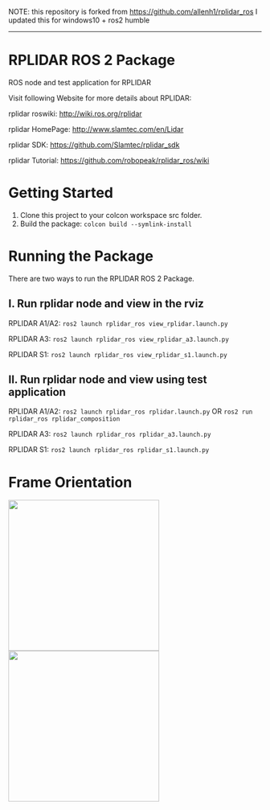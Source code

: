 NOTE: this repository is forked from https://github.com/allenh1/rplidar_ros
      I updated this for windows10 + ros2 humble
      
----------------------------------------------------------------      

RPLIDAR ROS 2 Package
=====================================================================

ROS node and test application for RPLIDAR

Visit following Website for more details about RPLIDAR:

rplidar roswiki: http://wiki.ros.org/rplidar

rplidar HomePage:   http://www.slamtec.com/en/Lidar

rplidar SDK: https://github.com/Slamtec/rplidar_sdk

rplidar Tutorial:  https://github.com/robopeak/rplidar_ros/wiki

Getting Started
=====================================================================
1) Clone this project to your colcon workspace src folder.
2) Build the package: ```colcon build --symlink-install```

Running the Package
=====================================================================
There are two ways to run the RPLIDAR ROS 2 Package.

I. Run rplidar node and view in the rviz
------------------------------------------------------------
RPLIDAR A1/A2: ```ros2 launch rplidar_ros view_rplidar.launch.py```

RPLIDAR A3: ```ros2 launch rplidar_ros view_rplidar_a3.launch.py```

RPLIDAR S1: ```ros2 launch rplidar_ros view_rplidar_s1.launch.py```

II. Run rplidar node and view using test application
------------------------------------------------------------
RPLIDAR A1/A2: ```ros2 launch rplidar_ros rplidar.launch.py``` OR ```ros2 run rplidar_ros rplidar_composition```

RPLIDAR A3: ```ros2 launch rplidar_ros rplidar_a3.launch.py```

RPLIDAR S1: ```ros2 launch rplidar_ros rplidar_s1.launch.py```

Frame Orientation
=====================================================================
<img src="rplidar_A1.png" alt="" height="300"/><img src="rplidar_A2.png" alt="" height="300"/>
